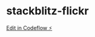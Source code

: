 # stackblitz-flickr

[Edit in Codeflow ⚡️](https://stackblitz.com/~/github.com/KotelC/stackblitz-flickr)